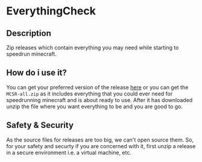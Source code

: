 # EverythingCheck
 ## Description  
 Zip releases which contain everything you may need while starting to speedrun minecraft.

 ## How do i use it?  
You can get your preferred version of the release [here](https://github.com/Crystal15118/EverythingCheck/releases/latest) or you can get the `MCSR-all.zip` as it includes everything that you could ever need for speedrunning minecraft and is about ready to use. After it has downloaded unzip the file where you want everything to be and you are good to go.

## Safety & Security  
As the source files for releases are too big, we can't open source them. So, for your safety and securty if you are concerned with it, first unzip a release in a secure environment i.e. a virtual machine, etc.
